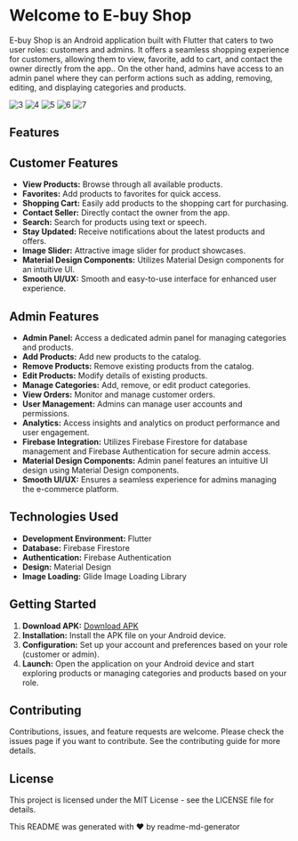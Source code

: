 # Welcome to E-buy Shop

E-buy Shop is an Android application built with Flutter that caters to two user roles: customers and admins. It offers a seamless shopping experience for customers, allowing them to view, favorite, add to cart, and contact the owner directly from the app.. On the other hand, admins have access to an admin panel where they can perform actions such as adding, removing, editing, and displaying categories and products.

![3](https://github.com/rshgithub/FlutterElectronicsShop/assets/29553481/fda8d112-0dbc-4abd-8981-5cfc44505fd4)
![4](https://github.com/rshgithub/FlutterElectronicsShop/assets/29553481/265e82a4-fc63-4a5a-9952-6eb4382e0ca5)
![5](https://github.com/rshgithub/FlutterElectronicsShop/assets/29553481/a80ae768-830c-4008-a7e2-da8a08a4f34a)
![6](https://github.com/rshgithub/FlutterElectronicsShop/assets/29553481/a48d7139-2011-4ef8-b773-8b821d2b91f8)
![7](https://github.com/rshgithub/FlutterElectronicsShop/assets/29553481/4377bfc9-8863-438e-a0aa-08e02fd20305)

## Features

## Customer Features

- **View Products:** Browse through all available products.
- **Favorites:** Add products to favorites for quick access.
- **Shopping Cart:** Easily add products to the shopping cart for purchasing.
- **Contact Seller:** Directly contact the owner from the app.
- **Search:** Search for products using text or speech.
- **Stay Updated:** Receive notifications about the latest products and offers.
- **Image Slider:** Attractive image slider for product showcases.
- **Material Design Components:** Utilizes Material Design components for an intuitive UI.
- **Smooth UI/UX:** Smooth and easy-to-use interface for enhanced user experience.

## Admin Features

- **Admin Panel:** Access a dedicated admin panel for managing categories and products.
- **Add Products:** Add new products to the catalog.
- **Remove Products:** Remove existing products from the catalog.
- **Edit Products:** Modify details of existing products.
- **Manage Categories:** Add, remove, or edit product categories.
- **View Orders:** Monitor and manage customer orders.
- **User Management:** Admins can manage user accounts and permissions.
- **Analytics:** Access insights and analytics on product performance and user engagement.
- **Firebase Integration:** Utilizes Firebase Firestore for database management and Firebase Authentication for secure admin access.
- **Material Design Components:** Admin panel features an intuitive UI design using Material Design components.
- **Smooth UI/UX:** Ensures a seamless experience for admins managing the e-commerce platform.

## Technologies Used

- **Development Environment:** Flutter
- **Database:** Firebase Firestore
- **Authentication:** Firebase Authentication
- **Design:** Material Design
- **Image Loading:** Glide Image Loading Library

## Getting Started

1. **Download APK:** [Download APK](#)
2. **Installation:** Install the APK file on your Android device.
3. **Configuration:** Set up your account and preferences based on your role (customer or admin).
4. **Launch:** Open the application on your Android device and start exploring products or managing categories and products based on your role.

## Contributing

Contributions, issues, and feature requests are welcome. Please check the issues page if you want to contribute. See the contributing guide for more details.

## License

This project is licensed under the MIT License - see the LICENSE file for details.

This README was generated with ❤️ by readme-md-generator


